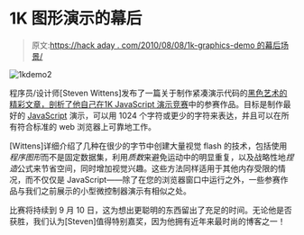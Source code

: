 # 1K 图形演示的幕后

> 原文:[https://hack aday . com/2010/08/08/1k-graphics-demo 的幕后场景/](https://hackaday.com/2010/08/08/behind-the-scenes-of-a-1k-graphics-demo/)

![](../Images/c046621c48de811e63a4a5e37ad41fca.png "1kdemo2")

程序员/设计师[Steven Wittens]发布了一篇关于制作紧凑演示代码的[黑色艺术的精彩文章，剖析了他自己在](http://acko.net/blog/js1k-demo-the-making-of)[1K JavaScript 演示竞赛](http://js1k.com/home)中的参赛作品。目标是制作最好的 [JavaScript](http://hackaday.com/2008/10/18/chrome-and-firefox-showing-javascript-improvements/) 演示，可以用 1024 个字符或更少的字符来表达，并且可以在所有符合标准的 web 浏览器上可靠地工作。

[Wittens]详细介绍了几种在很少的字节中创建大量视觉 flash 的技术，包括使用*程序图形*而不是固定数据集，利用*质数*来避免运动中的明显重复，以及战略性地*捏造*公式来节省空间，同时增加视觉兴趣。这些方法同样适用于其他内存受限的情况，而不仅仅是 JavaScript——除了在您的浏览器窗口中运行之外，一些参赛作品与我们之前展示的小型微控制器演示有相似之处。

比赛将持续到 9 月 10 日，这为想出更聪明的东西留出了充足的时间。无论他是否获胜，我们认为[Steven]值得特别嘉奖，因为他拥有近年来最时尚的博客之一！